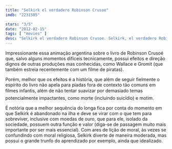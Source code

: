 ```yaml
---
title: "Selkirk el verdadero Robinson Crusoe"
imdb: "2231505"

stars: "3/5"
date: "2012-02-15"
tags: [ "movies" ]
desc: "Selkirk el verdadero Robinson Crusoe. Selkirk, el verdadero Robinson Crusoe (Uruguay, 2012). Dirigido por Walter Tournier. Escrito por Enrique Cortés, Mario Jacob, Walter Tournier. Com Omar Aranda, Marcelo Armand, Diego Brizzi, Mariano Chiesa, Ariel Cister, Gustavo Dardés, Mario De Candia, Leandro Dugatkin, Pablo Gondolfo."
---
```

Impressionante essa animação argentina sobre o livro de Robinson Crusoé que, salvo alguns momentos difíceis tecnicamente, possui efeitos e direção dignos de outras produções mas conhecidas, como Wallace e Gromit (que também estreia recentemente com um filme de piratas).

Porém, melhor que os efeitos é a história, que além de seguir fielmente o espírito do livro não apela para piadas fora de contexto tão comuns em filmes infantis, além de não tentar suavizar por demasiado temas potencialmente impactantes, como morte (incluindo suicídio) e motim.

É notória que a melhor sequência do longa fica por conta do momento em que Selkirk é abandonado na ilha e deve se virar com o que tem para sobreviver, inclusive com moedas de ouro, que para ele, isolado da sociedade, possuem outra função e valor (diga-se de passagem muito mais importante por ser mais essencial).
Com ares de lição de moral, às vezes se confundindo com moral religiosa, Selkirk diverte de maneira moderada, mas possui o grande trunfo do aprendizado por exemplo, ainda que idealizado.

